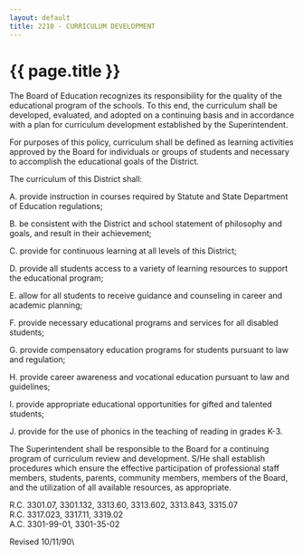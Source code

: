 ```yaml
---
layout: default
title: 2210 - CURRICULUM DEVELOPMENT
---
```


{{ page.title }}
================

The Board of Education recognizes its responsibility for the quality of
the educational program of the schools. To this end, the curriculum
shall be developed, evaluated, and adopted on a continuing basis and in
accordance with a plan for curriculum development established by the
Superintendent.

For purposes of this policy, curriculum shall be defined as learning
activities approved by the Board for individuals or groups of students
and necessary to accomplish the educational goals of the District.

The curriculum of this District shall:

A. provide instruction in courses required by Statute and State
Department of Education regulations;

B. be consistent with the District and school statement of philosophy
and goals, and result in their achievement;

C. provide for continuous learning at all levels of this District;

D. provide all students access to a variety of learning resources to
support the educational program;

E. allow for all students to receive guidance and counseling in career
and academic planning;

F. provide necessary educational programs and services for all disabled
students;

G. provide compensatory education programs for students pursuant to law
and regulation;

H. provide career awareness and vocational education pursuant to law and
guidelines;

I. provide appropriate educational opportunities for gifted and talented
students;

J. provide for the use of phonics in the teaching of reading in grades
K-3.

The Superintendent shall be responsible to the Board for a continuing
program of curriculum review and development. S/He shall establish
procedures which ensure the effective participation of professional
staff members, students, parents, community members, members of the
Board, and the utilization of all available resources, as appropriate.

R.C. 3301.07, 3301.132, 3313.60, 3313.602, 3313.843, 3315.07\
 R.C. 3317.023, 3317.11, 3319.02\
 A.C. 3301-99-01, 3301-35-02

Revised 10/11/90\

